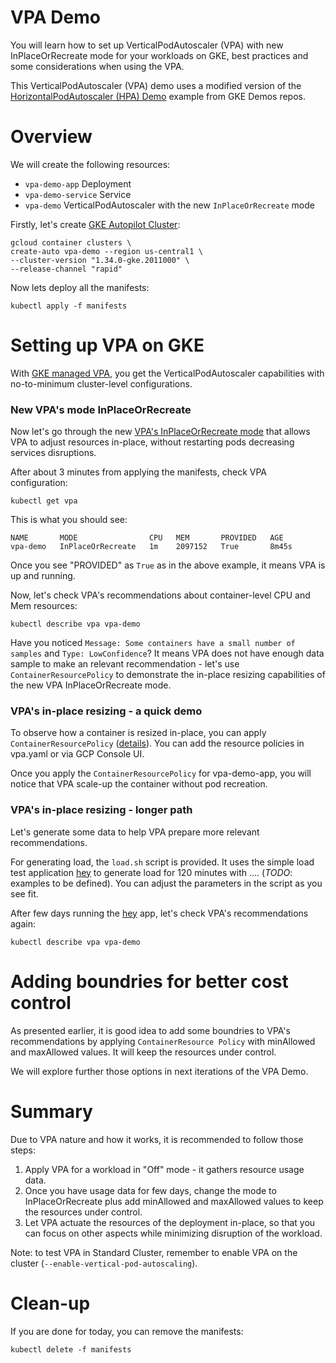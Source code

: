 # VPA Demo
You will learn how to set up VerticalPodAutoscaler (VPA) with new InPlaceOrRecreate mode for your workloads on GKE, best practices and some considerations when using the VPA.



This VerticalPodAutoscaler (VPA) demo uses a modified version of the [HorizontalPodAutoscaler (HPA) Demo](https://github.com/gke-demos/hpa-demo) example from GKE Demos repos.

# Overview
We will create the following resources:

* `vpa-demo-app` Deployment
* `vpa-demo-service` Service
* `vpa-demo` VerticalPodAutoscaler with the new `InPlaceOrRecreate` mode

Firstly, let's create [GKE Autopilot Cluster](https://cloud.google.com/kubernetes-engine/docs/concepts/autopilot-overview):
```
gcloud container clusters \
create-auto vpa-demo --region us-central1 \
--cluster-version "1.34.0-gke.2011000" \
--release-channel "rapid"
```

Now lets deploy all the manifests:
```
kubectl apply -f manifests
```

# Setting up VPA on GKE
With [GKE managed VPA](https://cloud.google.com/kubernetes-engine/docs/concepts/verticalpodautoscaler), you get the VerticalPodAutoscaler capabilities with no-to-minimum cluster-level configurations.

### New VPA's mode InPlaceOrRecreate
Now let's go through the new [VPA's InPlaceOrRecreate mode](https://github.com/kubernetes/autoscaler/tree/master/vertical-pod-autoscaler/enhancements/4016-in-place-updates-support) that allows VPA to adjust resources in-place, without restarting pods decreasing services disruptions.

After about 3 minutes from applying the manifests, check VPA configuration:
```
kubectl get vpa
```

This is what you should see:
```
NAME       MODE                CPU   MEM       PROVIDED   AGE
vpa-demo   InPlaceOrRecreate   1m    2097152   True       8m45s
```
Once you see "PROVIDED" as `True` as in the above example, it means VPA is up and running.

Now, let's check VPA's recommendations about container-level CPU and Mem resources:
```
kubectl describe vpa vpa-demo
```

Have you noticed `Message: Some containers have a small number of samples` and `Type: LowConfidence`? It means VPA does not have enough data sample to make an relevant recommendation - let's use `ContainerResourcePolicy` to demonstrate the in-place resizing capabilities of the new VPA InPlaceOrRecreate mode.

### VPA's in-place resizing - a quick demo

To observe how a container is resized in-place, you can apply `ContainerResourcePolicy` ([details](https://cloud.google.com/kubernetes-engine/docs/concepts/verticalpodautoscaler#containerresourcepolicy_v1_autoscalingk8sio)). You can add the resource policies in vpa.yaml or via GCP Console UI.

Once you apply the `ContainerResourcePolicy` for vpa-demo-app, you will notice that VPA scale-up the container without pod recreation.

### VPA's in-place resizing - longer path

Let's generate some data to help VPA prepare more relevant recommendations. 

For generating load, the `load.sh` script is provided. It uses the simple load test application [hey](https://github.com/rakyll/hey) to generate load for 120 minutes with .... (*TODO*: examples to be defined).  You can adjust the parameters in the script as you see fit.

After few days running the [hey](https://github.com/rakyll/hey) app, let's check VPA's recommendations again:
```
kubectl describe vpa vpa-demo
```

# Adding boundries for better cost control

As presented earlier, it is good idea to add some boundries to VPA's recommendations by applying `ContainerResource Policy` with minAllowed and maxAllowed values. It will keep the resources under control.

We will explore further those options in next iterations of the VPA Demo.

# Summary

Due to VPA nature and how it works, it is recommended to follow those steps:
1. Apply VPA for a workload in "Off" mode - it gathers resource usage data.
2. Once you have usage data for few days, change the mode to InPlaceOrRecreate plus add minAllowed and maxAllowed values to keep the resources under control.
3. Let VPA actuate the resources of the deployment in-place, so that you can focus on other aspects while minimizing disruption of the workload.

Note: to test VPA in Standard Cluster, remember to enable VPA on the cluster (`--enable-vertical-pod-autoscaling`).

# Clean-up

If you are done for today, you can remove the manifests:
```
kubectl delete -f manifests
```
